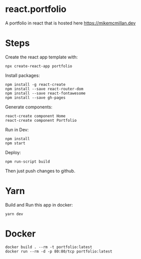 # react.portfolio
A portfolio in react that is hosted here https://mikemcmillan.dev

# Steps

Create the react app template with:
```
npx create-react-app portfolio
```

Install packages:
```
npm install -g react-create
npm install --save react-router-dom
npm install --save react-fontawesome
npm install --save gh-pages
```

Generate components:
```
react-create component Home
react-create component Portfolio
```

Run in Dev:
```
npm install
npm start
```

Deploy:
```
npm run-script build
```
Then just push changes to github.

# Yarn
Build and Run this app in docker:
```
yarn dev
```

# Docker

```
docker build . --rm -t portfolio:latest
docker run --rm -d -p 80:80/tcp portfolio:latest
```
